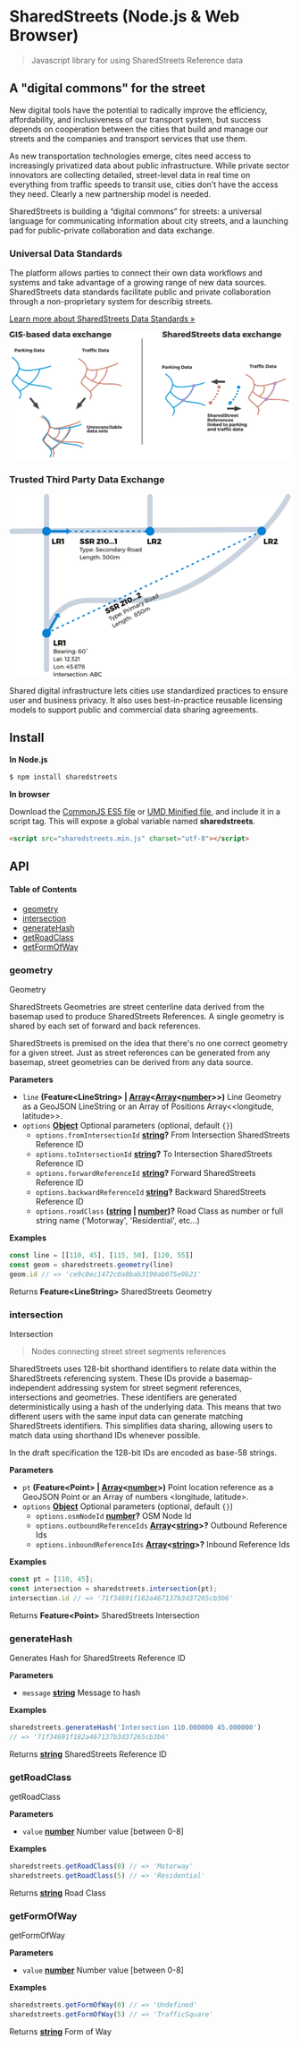 # SharedStreets (Node.js & Web Browser)

> Javascript library for using SharedStreets Reference data

## A "digital commons" for the street

New digital tools have the potential to radically improve the efficiency, affordability, and
inclusiveness of our transport system, but success depends on cooperation between the
cities that build and manage our streets and the companies and transport services that use them.

As new transportation technologies emerge, cites need access to increasingly privatized
data about public infrastructure. While private sector innovators are collecting detailed,
street-level data in real time on everything from traffic speeds to transit use, cities don’t
have the access they need. Clearly a new partnership model is needed.

SharedStreets is building a “digital commons” for streets: a universal language for
communicating information about city streets, and a launching pad for public-private
collaboration and data exchange.

### Universal Data Standards

The platform allows parties to connect their own data workflows and systems and take advantage of a growing range of new data sources. SharedStreets data standards facilitate public and private collaboration through a non-proprietary
system for describig streets.

[Learn more about SharedStreets Data Standards »](https://github.com/sharedstreets/sharedstreets-referencing)

![image](https://github.com/sharedstreets/sharedstreets-ref-system/raw/master/img/gis_vs_sharedstreets.png)

### Trusted Third Party Data Exchange

![image](https://github.com/sharedstreets/sharedstreets-ref-system/raw/master/img/sharedstreets_references.png)

Shared digital infrastructure lets cities use standardized practices to ensure user and business privacy.
It also uses best-in-practice reusable licensing models to support public and commercial data sharing agreements.

## Install

**In Node.js**

```bash
$ npm install sharedstreets
```

**In browser**

Download the [CommonJS ES5 file](https://unpkg.com/sharedstreets/dist/sharedstreets.min.js) or [UMD Minified file](https://unpkg.com/sharedstreets/dist/sharedstreets.min.js), and include it in a script tag. This will expose a global variable named **sharedstreets**.

```html
<script src="sharedstreets.min.js" charset="utf-8"></script>
```

## API

<!-- Generated by documentation.js. Update this documentation by updating the source code. -->

#### Table of Contents

-   [geometry](#geometry)
-   [intersection](#intersection)
-   [generateHash](#generatehash)
-   [getRoadClass](#getroadclass)
-   [getFormOfWay](#getformofway)

### geometry

Geometry

SharedStreets Geometries are street centerline data derived from the basemap used to
produce SharedStreets References. A single geometry is shared by each set of forward and back references.

SharedStreets is premised on the idea that there's no one correct geometry for a given street.
Just as street references can be generated from any basemap, street geometries can be derived from any data source.

**Parameters**

-   `line` **(Feature&lt;LineString> | [Array](https://developer.mozilla.org/docs/Web/JavaScript/Reference/Global_Objects/Array)&lt;[Array](https://developer.mozilla.org/docs/Web/JavaScript/Reference/Global_Objects/Array)&lt;[number](https://developer.mozilla.org/docs/Web/JavaScript/Reference/Global_Objects/Number)>>)** Line Geometry as a GeoJSON LineString or an Array of Positions Array&lt;&lt;longitude, latitude>>.
-   `options` **[Object](https://developer.mozilla.org/docs/Web/JavaScript/Reference/Global_Objects/Object)** Optional parameters (optional, default `{}`)
    -   `options.fromIntersectionId` **[string](https://developer.mozilla.org/docs/Web/JavaScript/Reference/Global_Objects/String)?** From Intersection SharedStreets Reference ID
    -   `options.toIntersectionId` **[string](https://developer.mozilla.org/docs/Web/JavaScript/Reference/Global_Objects/String)?** To Intersection SharedStreets Reference ID
    -   `options.forwardReferenceId` **[string](https://developer.mozilla.org/docs/Web/JavaScript/Reference/Global_Objects/String)?** Forward SharedStreets Reference ID
    -   `options.backwardReferenceId` **[string](https://developer.mozilla.org/docs/Web/JavaScript/Reference/Global_Objects/String)?** Backward SharedStreets Reference ID
    -   `options.roadClass` **([string](https://developer.mozilla.org/docs/Web/JavaScript/Reference/Global_Objects/String) \| [number](https://developer.mozilla.org/docs/Web/JavaScript/Reference/Global_Objects/Number))?** Road Class as number or full string name ('Motorway', 'Residential', etc...)

**Examples**

```javascript
const line = [[110, 45], [115, 50], [120, 55]]
const geom = sharedstreets.geometry(line)
geom.id // => 'ce9c0ec1472c0a8bab3190ab075e9b21'
```

Returns **Feature&lt;LineString>** SharedStreets Geometry

### intersection

Intersection

> Nodes connecting street street segments references

SharedStreets uses 128-bit shorthand identifiers to relate data within the SharedStreets referencing system.
These IDs provide a basemap-independent addressing system for street segment references,
intersections and geometries. These identifiers are generated deterministically using a hash of the underlying data.
This means that two different users with the same input data can generate matching SharedStreets identifiers.
This simplifies data sharing, allowing users to match data using shorthand IDs whenever possible.

In the draft specification the 128-bit IDs are encoded as base-58 strings.

**Parameters**

-   `pt` **(Feature&lt;Point> | [Array](https://developer.mozilla.org/docs/Web/JavaScript/Reference/Global_Objects/Array)&lt;[number](https://developer.mozilla.org/docs/Web/JavaScript/Reference/Global_Objects/Number)>)** Point location reference as a GeoJSON Point or an Array of numbers &lt;longitude, latitude>.
-   `options` **[Object](https://developer.mozilla.org/docs/Web/JavaScript/Reference/Global_Objects/Object)** Optional parameters (optional, default `{}`)
    -   `options.osmNodeId` **[number](https://developer.mozilla.org/docs/Web/JavaScript/Reference/Global_Objects/Number)?** OSM Node Id
    -   `options.outboundReferenceIds` **[Array](https://developer.mozilla.org/docs/Web/JavaScript/Reference/Global_Objects/Array)&lt;[string](https://developer.mozilla.org/docs/Web/JavaScript/Reference/Global_Objects/String)>?** Outbound Reference Ids
    -   `options.inboundReferenceIds` **[Array](https://developer.mozilla.org/docs/Web/JavaScript/Reference/Global_Objects/Array)&lt;[string](https://developer.mozilla.org/docs/Web/JavaScript/Reference/Global_Objects/String)>?** Inbound Reference Ids

**Examples**

```javascript
const pt = [110, 45];
const intersection = sharedstreets.intersection(pt);
intersection.id // => '71f34691f182a467137b3d37265cb3b6'
```

Returns **Feature&lt;Point>** SharedStreets Intersection

### generateHash

Generates Hash for SharedStreets Reference ID

**Parameters**

-   `message` **[string](https://developer.mozilla.org/docs/Web/JavaScript/Reference/Global_Objects/String)** Message to hash

**Examples**

```javascript
sharedstreets.generateHash('Intersection 110.000000 45.000000')
// => '71f34691f182a467137b3d37265cb3b6'
```

Returns **[string](https://developer.mozilla.org/docs/Web/JavaScript/Reference/Global_Objects/String)** SharedStreets Reference ID

### getRoadClass

getRoadClass

**Parameters**

-   `value` **[number](https://developer.mozilla.org/docs/Web/JavaScript/Reference/Global_Objects/Number)** Number value [between 0-8]

**Examples**

```javascript
sharedstreets.getRoadClass(0) // => 'Motorway'
sharedstreets.getRoadClass(5) // => 'Residential'
```

Returns **[string](https://developer.mozilla.org/docs/Web/JavaScript/Reference/Global_Objects/String)** Road Class

### getFormOfWay

getFormOfWay

**Parameters**

-   `value` **[number](https://developer.mozilla.org/docs/Web/JavaScript/Reference/Global_Objects/Number)** Number value [between 0-8]

**Examples**

```javascript
sharedstreets.getFormOfWay(0) // => 'Undefined'
sharedstreets.getFormOfWay(5) // => 'TrafficSquare'
```

Returns **[string](https://developer.mozilla.org/docs/Web/JavaScript/Reference/Global_Objects/String)** Form of Way
